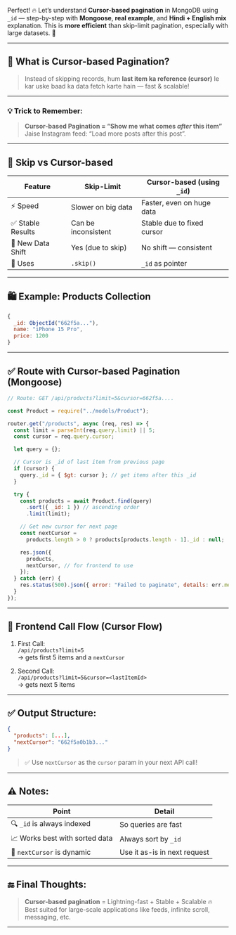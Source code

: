 Perfect! 🔥 Let’s understand **Cursor-based pagination** in MongoDB using `_id` — step-by-step with **Mongoose**, **real example**, and **Hindi + English mix** explanation. This is **more efficient** than skip-limit pagination, especially with large datasets. 🚀

---

## 🧠 What is Cursor-based Pagination?

> Instead of skipping records, hum **last item ka reference (cursor)** le kar uske baad ka data fetch karte hain — fast & scalable!

---

### 💡 Trick to Remember:

> **Cursor-based Pagination = “Show me what comes _after_ this item”**  
> Jaise Instagram feed: “Load more posts after this post”.

---

## 🔄 Skip vs Cursor-based

| Feature           | Skip-Limit          | Cursor-based (using `_id`) |
| ----------------- | ------------------- | -------------------------- |
| ⚡ Speed          | Slower on big data  | Faster, even on huge data  |
| ✅ Stable Results | Can be inconsistent | Stable due to fixed cursor |
| 🔄 New Data Shift | Yes (due to skip)   | No shift — consistent      |
| 📍 Uses           | `.skip()`           | `_id` as pointer           |

---

## 🛍️ Example: Products Collection

```js
{
  _id: ObjectId("662f5a..."),
  name: "iPhone 15 Pro",
  price: 1200
}
```

---

## ✅ Route with Cursor-based Pagination (Mongoose)

```js
// Route: GET /api/products?limit=5&cursor=662f5a....

const Product = require("../models/Product");

router.get("/products", async (req, res) => {
  const limit = parseInt(req.query.limit) || 5;
  const cursor = req.query.cursor;

  let query = {};

  // Cursor is _id of last item from previous page
  if (cursor) {
    query._id = { $gt: cursor }; // get items after this _id
  }

  try {
    const products = await Product.find(query)
      .sort({ _id: 1 }) // ascending order
      .limit(limit);

    // Get new cursor for next page
    const nextCursor =
      products.length > 0 ? products[products.length - 1]._id : null;

    res.json({
      products,
      nextCursor, // for frontend to use
    });
  } catch (err) {
    res.status(500).json({ error: "Failed to paginate", details: err.message });
  }
});
```

---

## 🧪 Frontend Call Flow (Cursor Flow)

1. First Call:  
   `/api/products?limit=5`  
   → gets first 5 items and a `nextCursor`

2. Second Call:  
   `/api/products?limit=5&cursor=<lastItemId>`  
   → gets next 5 items

---

## ✅ Output Structure:

```json
{
  "products": [...],
  "nextCursor": "662f5a0b1b3..."
}
```

> ✅ Use `nextCursor` as the `cursor` param in your next API call!

---

## ⚠️ Notes:

| Point                          | Detail                       |
| ------------------------------ | ---------------------------- |
| 🔍 `_id` is always indexed     | So queries are fast          |
| 📈 Works best with sorted data | Always sort by `_id`         |
| 🔁 `nextCursor` is dynamic     | Use it as-is in next request |

---

## 🔚 Final Thoughts:

> **Cursor-based pagination** = Lightning-fast + Stable + Scalable 🔥  
> Best suited for large-scale applications like feeds, infinite scroll, messaging, etc.

---
